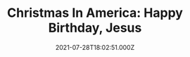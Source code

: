 ---
collection_archive: false
collection_category:
  - Award Winning
  - Exhibited Works 
  - Color
  - Environments
  - Portraits
  - Conceptual
  - Reportage
  - Travel
  - Humor
collection_content: >-
  Beyond the glowing green and red lights, past the shimmering silvery tinsel,
  around the fragrant pine boughs, another Christmas lingers, a Christmas of
  contradictions.


  This is a Christmas where carved foam soldiers guard Santa in the parking lot
  of a church just before a holiday parade. This is a Christmas where thousands
  of Santas run in an annual fundraising race, a sea of red hats and performance
  apparel. This is a Christmas where garages and homes are transformed into
  elaborate, festive wonderlands. This is a Christmas where Christian families
  reenact the birth of Christ, where Santa plays pool in a bar and where more is
  more is more.


  This Christmas is complex and at times, uncomfortable. It’s awkward and
  sometimes bleak. But it is also sincere and celebratory, colorful and
  creative.


  This is the Christmas I have grown to love during my 7 year photographic
  exploration of the biggest event on the American calendar. I grew up in a
  secular home and at times felt like a Christmas outsider, never connected to
  the holiday’s religious importance, or its more extreme cultural trappings.
  But in these photos, I become a Christmas insider, working to discover and
  reveal what holiday magic, or mania, compels so many to devote thousands of
  hours to hanging lights, to carving and painting figurines, to building
  miniature villages, to converting their homes, yards, garages and cars into
  monuments to merriness.


  Initially inspired by the absurdity of a four story inflatable Santa who
  appeared to be guarding a tree lot, I have launched this survey of uniquely
  American Christmas traditions. “Christmas in America” is an unvarnished
  examination of the ways people mark the holiday’s meaning.
collection_cover: https://d1sf55qlb7p6hz.cloudfront.net/xmas-6.jpg
collection_cover_mobile: https://d1sf55qlb7p6hz.cloudfront.net/verticalcovers-3.jpg
collection_description: >-
  A decade in the making, _Christmas In America_ is an unvarnished examination
  of the ways people mark the holiday’s meaning. This Christmas is complex and
  at times, uncomfortable. It’s awkward and sometimes bleak. But it is also
  sincere and celebratory, colorful and creative.


  Internationally exhibited, _Christmas In America_ has been celebrated by the
  _Communication Arts Photo Annual (2x)_, _American Photography Annual (2x)_,
  and _PDN Photo Annual_ as one the year’s best. Featured by the _New York
  Times, Time Magazine, Wired, NPR, Buzzfeed, Fast Company, Esquire, The
  Guardian, Artsy,_ and _Refinery 29._
collection_description_alignment: 
collection_filter: Personal
collection_hidden: false
collection_meta: "2010 - \_2020"
collection_meta_2: ""
collection_preview:
  - https://d1sf55qlb7p6hz.cloudfront.net/xmas-cover-2.jpg
  - https://d1sf55qlb7p6hz.cloudfront.net/xmas-cover-3.jpg
  - https://d1sf55qlb7p6hz.cloudfront.net/xmas-cover-1.jpg
  - https://d1sf55qlb7p6hz.cloudfront.net/xmas-cover-4.jpg
cover_image: https://d1sf55qlb7p6hz.cloudfront.net/social-2.jpg
date: 2021-07-28T18:02:51.000Z
gumroad_id: 
hide_footer: false 
logo: 
navigation_theme: white
px_extra: true
row_alignment: 
sale: false
shop: false
slug: christmas-in-america
theme_color: "#B1D9D2"
theme_color_all_works: "#69E5CE"
title: 'Christmas In America: Happy Birthday, Jesus'
collection_awards:
  - content: |-
      **2017**  
      _Communication Arts Photography Annual  
      Winner: Best Unpublished Series_
    icon: 
    slug: 
    template: popup-text-element
    url: 
  - content: |-
      **2017**  
      _AP 33 American Photography Annual 33_  
      Winner: Best Personal Work Series
    icon: 
    slug: 
    template: popup-text-element
    url: 
  - content: |-
      **2012**  
      _Communication Arts Photography Annual_   
      Winner: Best Self-Promotion Campaign
    icon: 
    slug: 
    template: popup-text-element
    url: 
  - content: |-
      **2012**  
      _Magenta Foundation Flash Forward Winner_  
      Top Emerging Fine Art Photographer in North America and U.K.
    icon: 
    slug: 
    template: popup-text-element
    url: 
  - content: |-
      **2011**  
      _Art Director's Club Young Guns 9_  
      Top International Emerging Creative 30 and Under
    icon: 
    slug: 
    template: popup-text-element
    url: 
  - content: |-
      **2011**  
      _PDN Photo Annual_  
      Winner: Best Personal Work Series
    icon: 
    slug: 
    template: popup-text-element
    url: 
  - content: |-
      **2011**  
      _AP 27: American Photography Annual 27_  
      Winner: Best Personal Work Series
    icon: 
    slug: 
    template: popup-text-element
    url: 
  - content: |-
      **2011**  
      _Photolucida Critical Mass_  
      Winner: Top 50 International Projects
    icon: 
    slug: 
    template: popup-text-element
    url: 
  - content: |-
      **2011**  
      _The 10 Most Exciting Photographers This Year_  
      Phoenix Art Museum  
      ICP Curator Rebecca Senf Ph.D. & Mary Virginia Swanson
    icon: 
    slug: 
    template: popup-text-element
    url: 
collection_exhibition:
  - content: |-
      **2019**  
      _Phest Photo Festival & National Geographic: See Beyond the Sea_  
      Monopoli, Italy (Solo Show)
    icon: 
    slug: 
    template: popup-text-element
    url: 
  - content: |-
      **2018 - 2019**  
      _Mabee-Gerrer Museum of Art_  
      Shawnee, OK (Solo Show)
    icon: 
    slug: 
    template: popup-text-element
    url: 
  - content: |-
      **2018**  
      _Industry City_  
      Brooklyn, NY (Solo Show)
    icon: 
    slug: 
    template: popup-text-element
    url: 
  - content: |-
      **2017 - 2018**  
      _Irving Arts Center a Smithsonian Affiliate_  
      Irving, TX (Solo Show)
    icon: 
    slug: 
    template: popup-text-element
    url: 
  - content: |-
      **2017 - 2018**  
      _The Fence_  
      Brooklyn Bridge Park  
      Brooklyn, NY  
        
      Santa Fe Re Railyard Park  
      Santa Fe, NM  
        
      LoDo District  
      Denver, CO  
        
      Atlanta Beltline  
      Atlanta, GA  
        
      Durham City Hall Plaza  
      Durham, NC  
        
      SoWa Southie Plaza  
      Boston, MA  
        
      Fourth Ward  
      Houston, TX (Group Show)
    icon: 
    slug: 
    template: popup-text-element
    url: 
  - content: |-
      **2017**  
      _Standard Vision L.A. Live_   
      Los Angeles, CA (Solo Show)
    icon: 
    slug: 
    template: popup-text-element
    url: 
  - content: |-
      **2012**  
      Critical Mass: Love, Anxiety, and Happiness  
      Northwest Center For Photography.  
      Seattle, WA

      Newspace Center For Photography.  
      Portland, OR

      Raykko Gallery.  
      San Franciso, CA (Group Show)
    icon: 
    slug: 
    template: popup-text-element
    url: 
  - content: |-
      **2011**  
      _Newspace Center For Photography_  
      Portland, OR. (Solo Show)
    icon: 
    slug: 
    template: popup-text-element
    url: 
  - content: |-
      **2011**  
      _Camera Club of New York Gallery_  
      New York, NY (Group Show)
    icon: 
    slug: 
    template: popup-text-element
    url: 
  - content: |-
      **2011**  
      _Saguaro Hotel Gallery_  
      Scottsdale, AZ. (Solo Show)
    icon: 
    slug: 
    template: popup-text-element
    url: 
  - content: |-
      **2011**  
      Art Director’s Club Young Guns 9 Exhibition  
      Art Director’s Club Gallery  
      New York, NY. (Group Show)
    icon: 
    slug: 
    template: popup-text-element
    url: 
  - content: |-
      **2011**  
      Art of Photography Juried Exhibition  
      Juried by Ann Lyden, Assoc. Curator of J. Paul Getty Museum, Los Angeles  
      Lyceum Theatre Gallery  
      San Diego, CA (Group Show)
    icon: 
    slug: 
    template: popup-text-element
    url: 
collection_blocks:
  - _bookshop_name: collections/media-row-start
    row_alignment: between
  - _bookshop_name: collections/media-element
    align_y:  
    caption: >-
      <strong>Deflation.</strong> <em>Tempe, AZ. 2016 Residence</em></p>
    color: "#EDEFF2"
    image:  https://d1sf55qlb7p6hz.cloudfront.net/xmas-1.jpg
    margin_left: '15'
    margin_right: '0'
    margin_y: '100'
    width: '60'
  - _bookshop_name: collections/media-row
    row_alignment: between
  - _bookshop_name: collections/media-element
    align_y:  
    caption: 
    color: "#F8F3F3"
    image:  https://d1sf55qlb7p6hz.cloudfront.net/xmas-2.jpg
    margin_left: '5'
    margin_right: '0'
    margin_y: '100'
    width: '40'
  - _bookshop_name: collections/media-element
    align_y:  
    caption: 
    color: "#000000"
    image:  https://d1sf55qlb7p6hz.cloudfront.net/xmas-3.jpg
    margin_left: '0'
    margin_right: '5'
    margin_y: '400'
    width: '45'
  - _bookshop_name: collections/media-row
    row_alignment: between
  - _bookshop_name: collections/media-element
    align_y:  
    caption: 
    color: "#000000"
    image:  https://d1sf55qlb7p6hz.cloudfront.net/xmas-4.jpg
    margin_left: '30'
    margin_right: '0'
    margin_y: '100'
    width: '40'
  - _bookshop_name: collections/media-row
    row_alignment: between
  - _bookshop_name: collections/media-element
    align_y:  
    caption: 
    color: "#9D0310"
    image:  https://d1sf55qlb7p6hz.cloudfront.net/xmas-5.jpg
    margin_left: '10'
    margin_right: '0'
    margin_y: '100'
    width: '25'
  - _bookshop_name: collections/media-element
    align_y:  
    caption: 
    color: "#F8E8DC"
    image:  https://d1sf55qlb7p6hz.cloudfront.net/xmas-6.jpg
    margin_left: '0'
    margin_right: '5'
    margin_y: '300'
    width: '55'
  - _bookshop_name: collections/media-row
    row_alignment: between
  - _bookshop_name: collections/media-element
    align_y:  
    caption: 
    color: "#D5D3C6"
    image:  https://d1sf55qlb7p6hz.cloudfront.net/xmas-7.jpg
    margin_left: '25'
    margin_right: '0'
    margin_y: '100'
    width: '40'
  - _bookshop_name: collections/media-row
    row_alignment: between
  - _bookshop_name: collections/media-element
    align_y:  
    caption: >-
      <p><strong>Mikey.</strong> <em>Windcrest, TX. 2016. Grunwald
      Residence.</em></p>
    color: "#EEFBE7"
    image:  https://d1sf55qlb7p6hz.cloudfront.net/xmas-8.jpg
    margin_left: '5'
    margin_right: '0'
    margin_y: '100'
    width: '50'
  - _bookshop_name: collections/media-element
    align_y:  
    caption: 
    color: "#E5ECF5"
    image:  https://d1sf55qlb7p6hz.cloudfront.net/xmas-9.jpg
    margin_left: '0'
    margin_right: '5'
    margin_y: '500'
    width: '33'
  - _bookshop_name: collections/media-row
    row_alignment: between
  - _bookshop_name: collections/media-element
    align_y:  
    caption: 
    color: "#ECE9E2"
    image:  https://d1sf55qlb7p6hz.cloudfront.net/xmas-10.jpg
    margin_left: '30'
    margin_right: '0'
    margin_y: '100'
    width: '40'
  - _bookshop_name: collections/media-row
    row_alignment: between
  - _bookshop_name: collections/media-element
    align_y:  
    caption: 
    color: "#000000"
    image:  https://d1sf55qlb7p6hz.cloudfront.net/xmas-12.jpg
    margin_left: '5'
    margin_right: '0'
    margin_y: '300'
    width: '50'
  - _bookshop_name: collections/media-element
    align_y:  
    caption: 
    color: "#203D49"
    image:  https://d1sf55qlb7p6hz.cloudfront.net/xmas-11.jpg
    margin_left: '0'
    margin_right: '5'
    margin_y: '100'
    width: '33'
  - _bookshop_name: collections/media-row
    row_alignment: between
  - _bookshop_name: collections/media-element
    align_y:  
    caption: 
    color: "#000000"
    image:  https://d1sf55qlb7p6hz.cloudfront.net/xmas-13.jpg
    margin_left: '35'
    margin_right: '0'
    margin_y: '100'
    width: '40'
  - _bookshop_name: collections/media-row
    row_alignment: between
  - _bookshop_name: collections/media-element
    align_y:  
    caption: 
    color: "#FBFBF9"
    image:  https://d1sf55qlb7p6hz.cloudfront.net/xmas-14.jpg
    margin_left: '25'
    margin_right: '0'
    margin_y: '100'
    width: '60'
  - _bookshop_name: collections/media-row
    row_alignment: between
  - _bookshop_name: collections/media-element
    align_y:  
    caption: 
    color: "#E0F9EF"
    image:  https://d1sf55qlb7p6hz.cloudfront.net/xmas-15.jpg
    margin_left: '5'
    margin_right: '0'
    margin_y: '100'
    width: '33'
  - _bookshop_name: collections/media-element
    align_y:  
    caption: 
    color: "#FCEBEB"
    image:  https://d1sf55qlb7p6hz.cloudfront.net/xmas-16.jpg
    margin_left: '0'
    margin_right: '5'
    margin_y: '300'
    width: '50'
  - _bookshop_name: collections/media-row
    row_alignment: between
  - _bookshop_name: collections/media-element
    align_y:  
    caption: 
    color: "#E7EDF4"
    image:  https://d1sf55qlb7p6hz.cloudfront.net/xmas-17.jpg
    margin_left: '20'
    margin_right: '0'
    margin_y: '100'
    width: '60'
  - _bookshop_name: collections/media-row
    row_alignment: between
  - _bookshop_name: collections/media-element
    align_y:  
    caption: 
    color: "#FAEDE1"
    image:  https://d1sf55qlb7p6hz.cloudfront.net/xmas-19.jpg
    margin_left: '5'
    margin_right: '0'
    margin_y: '100'
    width: '33'
  - _bookshop_name: collections/media-element
    align_y:  
    caption: 
    color: "#280503"
    image:  https://d1sf55qlb7p6hz.cloudfront.net/xmas-18.jpg
    margin_left: '0'
    margin_right: '10'
    margin_y: '300'
    width: '40'
  - _bookshop_name: collections/media-row
    row_alignment: between
  - _bookshop_name: collections/media-element
    align_y:  
    caption: 
    color: "#E8CCB4"
    image:  https://d1sf55qlb7p6hz.cloudfront.net/xmas-20.jpg
    margin_left: '15'
    margin_right: '0'
    margin_y: '100'
    width: '55'
  - _bookshop_name: collections/media-row
    row_alignment: between
  - _bookshop_name: collections/media-element
    align_y:  
    caption: 
    color: "#EAE2CC"
    image:  https://d1sf55qlb7p6hz.cloudfront.net/xmas-21.jpg
    margin_left: '5'
    margin_right: '0'
    margin_y: '100'
    width: '33'
  - _bookshop_name: collections/media-element
    align_y:  
    caption: 
    color: "#BB0412"
    image:  https://d1sf55qlb7p6hz.cloudfront.net/xmas-22.jpg
    margin_left: '0'
    margin_right: '5'
    margin_y: '300'
    width: '50'
  - _bookshop_name: collections/media-row
    row_alignment: between
  - _bookshop_name: collections/media-element
    align_y:  
    caption: 
    color: "#FFE29B"
    image:  https://d1sf55qlb7p6hz.cloudfront.net/xmas-23.jpg
    margin_left: '25'
    margin_right: '0'
    margin_y: '100'
    width: '40'
  - _bookshop_name: collections/media-row
    row_alignment: between
  - _bookshop_name: collections/media-element
    align_y:  
    caption: 
    color: "#E5D4CB"
    image:  https://d1sf55qlb7p6hz.cloudfront.net/xmas-24.jpg
    margin_left: '10'
    margin_right: '0'
    margin_y: '100'
    width: '33'
  - _bookshop_name: collections/media-element
    align_y:  
    caption: 
    color: "#E0C6CA"
    image:  https://d1sf55qlb7p6hz.cloudfront.net/xmas-25.jpg
    margin_left: '0'
    margin_right: '5'
    margin_y: '300'
    width: '40'
  - _bookshop_name: collections/media-row
    row_alignment: between
  - _bookshop_name: collections/media-element
    align_y:  
    caption: 
    color: "#AFB1B7"
    image:  https://d1sf55qlb7p6hz.cloudfront.net/xmas-26.jpg
    margin_left: '20'
    margin_right: '0'
    margin_y: '100'
    width: '50'
  - _bookshop_name: collections/media-row
    row_alignment: between
  - _bookshop_name: collections/media-element
    align_y:  
    caption: 
    color: "#EFF5F6"
    image:  https://d1sf55qlb7p6hz.cloudfront.net/xmas-28.jpg
    margin_left: '5'
    margin_right: '0'
    margin_y: '200'
    width: '30'
  - _bookshop_name: collections/media-element
    align_y:  
    caption: 
    color: "#D8C9D8"
    image: https://d1sf55qlb7p6hz.cloudfront.net/xmas-27.jpg
    margin_left: '0'
    margin_right: '0'
    margin_y: '100'
    width: '60'
  - _bookshop_name: collections/media-row
    row_alignment: between
  - _bookshop_name: collections/media-element
    align_y:  
    caption: 
    color: "#F1EBE6"
    image:  https://d1sf55qlb7p6hz.cloudfront.net/xmas-29.jpg
    margin_left: '30'
    margin_right: '0'
    margin_y: '100'
    width: '40'
  - _bookshop_name: collections/media-row
    row_alignment: between
  - _bookshop_name: collections/media-element
    align_y:  
    caption: 
    color: "#D9E5DE"
    image:  https://d1sf55qlb7p6hz.cloudfront.net/xmas-30.jpg
    margin_left: '0'
    margin_right: '0'
    margin_y: '100'
    width: '50'
  - _bookshop_name: collections/media-element
    align_y:  
    caption: 
    color: "#E4EBED"
    image:  https://d1sf55qlb7p6hz.cloudfront.net/xmas-31.jpg
    margin_left: '0'
    margin_right: '5'
    margin_y: '400'
    width: '33'
  - _bookshop_name: collections/media-row
    row_alignment: between
  - _bookshop_name: collections/media-element
    align_y:  
    caption: 
    color: "#EEE6DC"
    image:  https://d1sf55qlb7p6hz.cloudfront.net/xmas-32.jpg
    margin_left: '30'
    margin_right: '0'
    margin_y: '100'
    width: '45'
  - _bookshop_name: collections/media-row
    row_alignment: between
  - _bookshop_name: collections/media-element
    align_y:  
    caption: 
    color: "#DDEFEC"
    image:  https://d1sf55qlb7p6hz.cloudfront.net/xmas-33.jpg
    margin_left: '5'
    margin_right: '0'
    margin_y: '200'
    width: '30'
  - _bookshop_name: collections/media-element
    align_y:  
    caption: 
    color: "#F1EFED"
    image:  https://d1sf55qlb7p6hz.cloudfront.net/xmas-34.jpg
    margin_left: '0'
    margin_right: '5'
    margin_y: '100'
    width: '55'
  - _bookshop_name: collections/media-row
    row_alignment: between
  - _bookshop_name: collections/media-element
    align_y:  
    caption: 
    color: "#EB2F36"
    image:  https://d1sf55qlb7p6hz.cloudfront.net/xmas-35.jpg
    margin_left: '25'
    margin_right: '0'
    margin_y: '100'
    width: '50'
  - _bookshop_name: collections/media-row
    row_alignment: between
  - _bookshop_name: collections/media-element
    align_y:  
    caption: 
    color: "#F4F4EB"
    image:  https://d1sf55qlb7p6hz.cloudfront.net/xmas-36.jpg
    margin_left: '5'
    margin_right: '0'
    margin_y: '100'
    width: '33'
  - _bookshop_name: collections/media-element
    align_y:  
    caption: 
    color: "#D9DEE1"
    image:  https://d1sf55qlb7p6hz.cloudfront.net/xmas-37.jpg
    margin_left: '0'
    margin_right: '10'
    margin_y: '400'
    width: '40'
  - _bookshop_name: collections/media-row
    row_alignment: between
  - _bookshop_name: collections/media-element
    align_y:  
    caption: 
    color: "#CFE0DB"
    image:  https://d1sf55qlb7p6hz.cloudfront.net/xmas-38.jpg
    margin_left: '35'
    margin_right: '0'
    margin_y: '100'
    width: '40'
  - _bookshop_name: collections/media-row
    row_alignment: between
  - _bookshop_name: collections/media-element
    align_y:  
    caption: 
    color: "#F2ECE9"
    image:  https://d1sf55qlb7p6hz.cloudfront.net/xmas-39.jpg
    margin_left: '5'
    margin_right: '0'
    margin_y: '100'
    width: '60'
  - _bookshop_name: collections/media-row
    row_alignment: between
  - _bookshop_name: collections/media-element
    align_y:  
    caption: 
    color: "#F8EEE5"
    image:  https://d1sf55qlb7p6hz.cloudfront.net/xmas-40.jpg
    margin_left: '10'
    margin_right: '0'
    margin_y: '100'
    width: '50'
  - _bookshop_name: collections/media-element
    align_y:  
    caption: 
    color: "#1C1914"
    image:  https://d1sf55qlb7p6hz.cloudfront.net/xmas-41.jpg
    margin_left: '0'
    margin_right: '5'
    margin_y: '700'
    width: '30'
  - _bookshop_name: collections/media-row
    row_alignment: between
  - _bookshop_name: collections/media-element
    align_y:  
    caption: 
    color: "#DDD9DD"
    image:  https://d1sf55qlb7p6hz.cloudfront.net/xmas-42.jpg
    margin_left: '30'
    margin_right: '0'
    margin_y: '100'
    width: '40'
  - _bookshop_name: collections/media-row
    row_alignment: between
  - _bookshop_name: collections/media-element
    align_y:  
    caption: 
    color: "#EDF1E9"
    image:  https://d1sf55qlb7p6hz.cloudfront.net/xmas-43.jpg
    margin_left: '5'
    margin_right: '0'
    margin_y: '100'
    width: '60'
  - _bookshop_name: collections/media-row
    row_alignment: between
  - _bookshop_name: collections/media-element
    align_y:  
    caption: 
    color: "#E6EEEC"
    image:  https://d1sf55qlb7p6hz.cloudfront.net/xmas-44.jpg
    margin_left: '15'
    margin_right: '0'
    margin_y: '100'
    width: '40'
  - _bookshop_name: collections/media-row
    row_alignment: between
  - _bookshop_name: collections/media-element
    align_y:  
    caption: 
    color: "#C22B2C"
    image:  https://d1sf55qlb7p6hz.cloudfront.net/xmas-45.jpg
    margin_left: '25'
    margin_right: '0'
    margin_y: '100'
    width: '60'
  - _bookshop_name: collections/media-row
    row_alignment: between
  - _bookshop_name: collections/media-element
    align_y:  
    caption: 
    color: "#F4E8DD"
    image:  https://d1sf55qlb7p6hz.cloudfront.net/xmas-46.jpg
    margin_left: '10'
    margin_right: '0'
    margin_y: '100'
    width: '33'
  - _bookshop_name: collections/media-element
    align_y:  
    caption: 
    color: "#120C05"
    image:  https://d1sf55qlb7p6hz.cloudfront.net/xmas-47.jpg
    margin_left: '0'
    margin_right: '5'
    margin_y: '300'
    width: '40'
  - _bookshop_name: collections/media-row
    row_alignment: between
  - _bookshop_name: collections/media-element
    align_y:  
    caption: 
    color: "#A4BCCA"
    image:  https://d1sf55qlb7p6hz.cloudfront.net/xmas-48.jpg
    margin_left: '20'
    margin_right: '0'
    margin_y: '100'
    width: '50'
  - _bookshop_name: collections/media-row
    row_alignment: between
  - _bookshop_name: collections/media-element
    align_y:  
    caption: 
    color: "#EBE6DC"
    image:  https://d1sf55qlb7p6hz.cloudfront.net/xmas-49.jpg
    margin_left: '5'
    margin_right: '0'
    margin_y: '100'
    width: '33'
  - _bookshop_name: collections/media-element
    align_y:  
    caption: 
    color: "#EEDEE1"
    image:  https://d1sf55qlb7p6hz.cloudfront.net/xmas-50.jpg
    margin_left: '0'
    margin_right: '10'
    margin_y: '300'
    width: '40'
  - _bookshop_name: collections/media-row
    row_alignment: between
  - _bookshop_name: collections/media-element
    align_y:  
    caption: 
    color: "#000000"
    image:  https://d1sf55qlb7p6hz.cloudfront.net/xmas-51.jpg
    margin_left: '15'
    margin_right: '0'
    margin_y: '100'
    width: '50'
  - _bookshop_name: collections/media-row
    row_alignment: between
  - _bookshop_name: collections/media-element
    align_y:  
    caption: 
    color: "#885872"
    image:  https://d1sf55qlb7p6hz.cloudfront.net/xmas-52.jpg
    margin_left: '5'
    margin_right: '0'
    margin_y: '500'
    width: '45'
  - _bookshop_name: collections/media-element
    align_y:  
    caption: 
    color: "#B3BDA5"
    image:  https://d1sf55qlb7p6hz.cloudfront.net/xmas-53.jpg
    margin_left: '0'
    margin_right: '0'
    margin_y: '100'
    width: '45'
  - _bookshop_name: collections/media-row
    row_alignment: between
  - _bookshop_name: collections/media-element
    align_y:  
    caption: 
    color: "#261819"
    image:  https://d1sf55qlb7p6hz.cloudfront.net/xmas-54.jpg
    margin_left: '35'
    margin_right: '0'
    margin_y: '100'
    width: '33'
  - _bookshop_name: collections/media-row
    row_alignment: between
  - _bookshop_name: collections/media-element
    align_y:  
    caption: 
    color: "#040305"
    image:  https://d1sf55qlb7p6hz.cloudfront.net/xmas-55.jpg
    margin_left: '20'
    margin_right: '0'
    margin_y: '100'
    width: '25'
  - _bookshop_name: collections/media-element
    align_y:  
    caption: 
    color: "#574139"
    image:  https://d1sf55qlb7p6hz.cloudfront.net/xmas-56.jpg
    margin_left: '0'
    margin_right: '0'
    margin_y: '300'
    width: '50'
  - _bookshop_name: collections/media-row
    row_alignment: between
  - _bookshop_name: collections/media-element
    align_y:  
    caption: 
    color: "#DBDFDC"
    image:  https://d1sf55qlb7p6hz.cloudfront.net/xmas-57.jpg
    margin_left: '10'
    margin_right: '0'
    margin_y: '100'
    width: '66'
  - _bookshop_name: collections/media-row
    row_alignment: between
  - _bookshop_name: collections/media-element
    align_y:  
    caption: 
    color: "#F5E7CE"
    image:  https://d1sf55qlb7p6hz.cloudfront.net/xmas-58.jpg
    margin_left: '0'
    margin_right: '0'
    margin_y: '100'
    width: '55'
  - _bookshop_name: collections/media-element
    align_y:  
    caption: 
    color: "#5F5547"
    image:  https://d1sf55qlb7p6hz.cloudfront.net/xmas-59.jpg
    margin_left: '0'
    margin_right: '10'
    margin_y: '700'
    width: '30'
  - _bookshop_name: collections/media-row
    row_alignment: between
  - _bookshop_name: collections/media-element
    align_y:  
    caption: 
    color: "#14212F"
    image:  https://d1sf55qlb7p6hz.cloudfront.net/xmas-60.jpg
    margin_left: '15'
    margin_right: '0'
    margin_y: '100'
    width: '70'
  - _bookshop_name: collections/media-row-end
collection_press:
  - content: >-
      [_New York Times Lens
      Blog_](https://lens.blogs.nytimes.com/2015/12/24/christmas-in-america-over-the-top-close-to-the-heart/?_r=1)
    icon: 
    slug: 
    template: popup-text-element
    url: 
  - content: >-
      [_National
      Geographic_](https://www.nationalgeographic.com/culture/2018/12/christmas-holidays-decorations-photos/)
    icon: 
    slug: 
    template: popup-text-element
    url: 
  - content: >-
      _Time Magazine_](https://www.instagram.com/p/BdJnG0phEYV/?taken-by=time)
    icon: 
    slug: 
    template: popup-text-element
    url: 
  - content: >-
      [_NPR Picture
      Show_](http://www.npr.org/blogs/pictureshow/2011/12/23/144069529/magic-or-mania-christmas-in-america)
    icon: 
    slug: 
    template: popup-text-element
    url: 
  - content: >-
      [_NPR Radio
      Interview_](https://kjzz.org/content/740710/photographer-jesse-rieser-documenting-christmas-america)
    icon: 
    slug: 
    template: popup-text-element
    url: 
  - content: >-
      [_Buzzfeed_](https://www.buzzfeed.com/gabrielsanchez/this-is-how-americans-celebrate-christmas?utm_term=.yrA6rOyYD#.gjMJvBdkz)
    icon: 
    slug: 
    template: popup-text-element
    url: 
  - content: >-
      _Wired_](https://www.wired.com/2012/12/jesse-rieser-xmas/)
    icon: 
    slug: 
    template: popup-text-element
    url: 
  - content: >-
      [_Fast
      Company_](https://www.fastcodesign.com/3054874/exposure/a-heartwarming-look-at-how-americans-celebrate-christmas) 
    icon: 
    slug: 
    template: popup-text-element
    url: 
  - content: >-
      _Esquire Russia_](http://esquire.ru/photo/xmas)
    icon: 
    slug: 
    template: popup-text-element
    url: 
  - content: >-
      [_The
      Gaurdian_](https://www.theguardian.com/artanddesign/2017/dec/26/my-best-winter-photograph)
    icon: 
    slug: 
    template: popup-text-element
    url: 
  - content: >-
      [_Refinery29_](http://www.refinery29.com/2015/12/100005/photos-suburbia-christmas-decorations#slide)
    icon: 
    slug: 
    template: popup-text-element
    url: 
  - content: >-
      [_Artsy_](https://www.artsy.net/article/artsy-editorial-photographer-jesse-rieser-captures-american-christmas-kitschy-splendor)
    icon: 
    slug: 
    template: popup-text-element
    url: 
  - content: >-
      [_It's Nice
      That_](http://www.itsnicethat.com/articles/jesse-rieser-christmas-in-america)
    icon: 
    slug: 
    template: popup-text-element
    url: 
  - content: >-
      _Cool Hunting_](https://jesserieser.com/projects/christmas-in-america/)
    icon: 
    slug: 
    template: popup-text-element
    url: 
  - content: >-
      [_Musee
      Magazine_](http://museemagazine.com/features/2017/12/15/christmas-in-america-happy-birthday-jesus-by-jesse-rieser)
    icon: 
    slug: 
    template: popup-text-element
    url: 
  - content: >-
      [**_BOOOOOOOM_**](https://www.booooooom.com/2017/12/19/christmas-in-america-by-photographer-jesse-rieser/)
    icon: 
    slug: 
    template: popup-text-element
    url: 
  - content: >-
      [_BOOOOOOOM 64 x 64: Best of
      2017_](https://www.booooooom.com/2017/12/28/a-selection-of-my-favourite-images-found-in-2017-64-photos-by-64-photographers/)
    icon: 
    slug: 
    template: popup-text-element
    url: 
  - content: >-
      [_Hyperallergic_](http://hyperallergic.com/263876/merry-kitschmas-a-photographer-documents-christmas-in-suburban-america/)
    icon: 
    slug: 
    template: popup-text-element
    url: 
  - content: >-
      [_Yahoo!_](https://homes.yahoo.com/news/photog-turns-holiday-decor-glut-thing-beauty-211500813.html)
    icon: 
    slug: 
    template: popup-text-element
    url: 
  - content: _Society Magazine (France)_
    icon: 
    slug: 
    template: popup-text-element
    url: 
  - content: _Wings Magazine (Germany)_
    icon: 
    slug: 
    template: popup-text-element
    url: 
  - content: _n by Norwegian_
    icon: 
    slug: 
    template: popup-text-element
    url: 
  - content: _Geo Magazine (Germany)_
    icon: 
    slug: 
    template: popup-text-element
    url: 
  - content: _Chaeg (South Korea)_
    icon: 
    slug: 
    template: popup-text-element
    url: 
  - content: _Amtrak the National_
    icon: 
    slug: 
    template: popup-text-element
    url: 
  - content: _Dallas Morning News_
    icon: 
    slug: 
    template: popup-text-element
    url: 
  - content: >-
      [_Los Angeles
      Confidential_](http://la-confidential-magazine.com/the-latest/pursuits/postings/la-photographer-jesse-rieser-christmas-in-america-happy-birthday-jesus)
    icon: 
    slug: 
    template: popup-text-element
    url: 
  - content: >-
      [_The Magazine Santa
      Fe_](https://themagsantafe.com/jesse-rieser-portfolio/)
    icon: 
    slug: 
    template: popup-text-element
    url: 
  - content: >-
      [_Feature
      Shoot_](http://www.featureshoot.com/2015/12/happy-birthday-jesus-bittersweet-photos-take-a-raw-honest-look-at-christmastime/)
    icon: 
    slug: 
    template: popup-text-element
    url: 
  - content: _PDN Photo of the Day_
    icon: 
    slug: 
    template: popup-text-element
    url: 
  - content: _Working Not Working Magazine_
    icon: 
    slug: 
    template: popup-text-element
    url: 
  - content: >-
      [_Mache_](https://www.mache.digital/series/2017/12/15/christmas-in-america)
    icon: 
    slug: 
    template: popup-text-element
    url: 
  - content: >-
      [_Don't Take
      Pictures_](http://www.donttakepictures.com/photo-of-the-day/2018/12/25/jesse-rieser)
    icon: 
    slug: 
    template: popup-text-element
    url: 
  - content: >-
      [_Konbini_](http://www.konbini.com/fr/inspiration-2/en-images-les-bizarreries-de-noel-au-coeur-de-lamerique/)
    icon: 
    slug: 
    template: popup-text-element
    url: 
  - content: >-
      [_Duncan Miller Gallery "Your Daily
      Photograph"_](http://us5.campaign-archive2.com/?u=5a6e385eed959142044dc8096&id=d5d52114de)
    icon: 
    slug: 
    template: popup-text-element
    url: 
  - content: >-
      _Curbed_](http://curbed.com/tags/jesse-rieser)
    icon: 
    slug: 
    template: popup-text-element
    url: 
  - content: >-
      [**_Tycho's ISO
      50_**](http://blog.iso50.com/33088/christmas-in-america-by-jesse-rieser/)
    icon: 
    slug: 
    template: popup-text-element
    url: 
  - content: _Resource Magazine_
    icon: 
    slug: 
    template: popup-text-element
    url: 
  - content: >-
      _Lenscratch_](http://lenscratch.com/2011/12/jesse-rieser-3/)
    icon: 
    slug: 
    template: popup-text-element
    url: 
  - content: _Finite Foto_
    icon: 
    slug: 
    template: popup-text-element
    url: 
  - content: >-
      [_Inspiration
      Lab_](https://inspirationlab.wordpress.com/2012/10/18/jesse-rieser/)
    icon: 
    slug: 
    template: popup-text-element
    url: 
  - content: _The Oregonian (Exhibition Review)_
    icon: 
    slug: 
    template: popup-text-element
    url: 
---